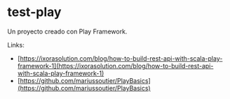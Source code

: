 # test-play
Un proyecto creado con Play Framework.

Links:
* [https://ixorasolution.com/blog/how-to-build-rest-api-with-scala-play-framework-1](https://ixorasolution.com/blog/how-to-build-rest-api-with-scala-play-framework-1)
* [https://github.com/mariussoutier/PlayBasics](https://github.com/mariussoutier/PlayBasics)